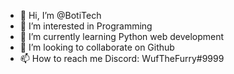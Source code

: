 - 👋 Hi, I’m @BotiTech
- 👀 I’m interested in Programming
- 🌱 I’m currently learning Python web development
- 💞️ I’m looking to collaborate on Github
- 📫 How to reach me Discord: WufTheFurry#9999

<!---
BotiTech/BotiTech is a ✨ special ✨ repository because its `README.md` (this file) appears on your GitHub profile.
You can click the Preview link to take a look at your changes.
--->
